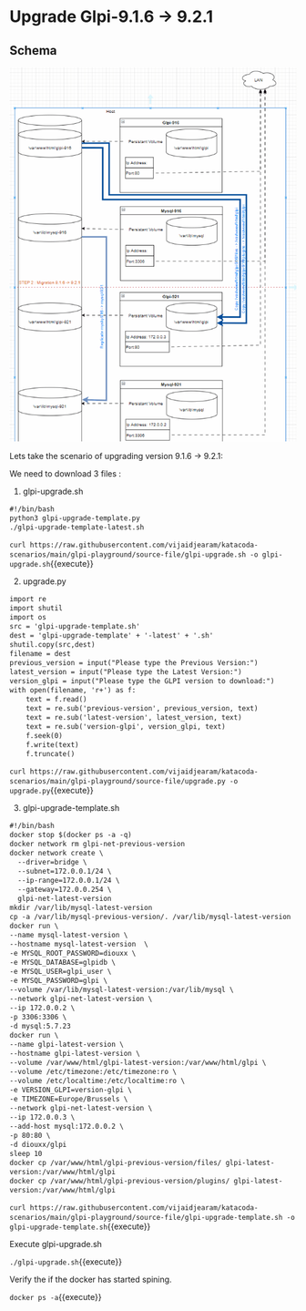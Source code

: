 # Upgrade Glpi-9.1.6 -> 9.2.1

## Schema

![schema](https://github.com/vijaidjearam/katacoda-scenarios/blob/main/glpi-playground/Assets/images/glpi-916to921.gif?raw=true)

Lets take the scenario of upgrading version 9.1.6 -> 9.2.1:

We need to download 3 files :
1. glpi-upgrade.sh
```
#!/bin/bash
python3 glpi-upgrade-template.py
./glpi-upgrade-template-latest.sh
```
`curl https://raw.githubusercontent.com/vijaidjearam/katacoda-scenarios/main/glpi-playground/source-file/glpi-upgrade.sh -o glpi-upgrade.sh`{{execute}}

2. upgrade.py
```
import re
import shutil
import os
src = 'glpi-upgrade-template.sh'
dest = 'glpi-upgrade-template' + '-latest' + '.sh'
shutil.copy(src,dest)
filename = dest
previous_version = input("Please type the Previous Version:")
latest_version = input("Please type the Latest Version:")
version_glpi = input("Please type the GLPI version to download:")
with open(filename, 'r+') as f:
    text = f.read()
    text = re.sub('previous-version', previous_version, text)
    text = re.sub('latest-version', latest_version, text)
    text = re.sub('version-glpi', version_glpi, text)
    f.seek(0)
    f.write(text)
    f.truncate()
```
`curl https://raw.githubusercontent.com/vijaidjearam/katacoda-scenarios/main/glpi-playground/source-file/upgrade.py -o upgrade.py`{{execute}}

3. glpi-upgrade-template.sh
```
#!/bin/bash
docker stop $(docker ps -a -q)
docker network rm glpi-net-previous-version
docker network create \
  --driver=bridge \
  --subnet=172.0.0.1/24 \
  --ip-range=172.0.0.1/24 \
  --gateway=172.0.0.254 \
  glpi-net-latest-version
mkdir /var/lib/mysql-latest-version
cp -a /var/lib/mysql-previous-version/. /var/lib/mysql-latest-version
docker run \
--name mysql-latest-version \
--hostname mysql-latest-version  \
-e MYSQL_ROOT_PASSWORD=diouxx \
-e MYSQL_DATABASE=glpidb \
-e MYSQL_USER=glpi_user \
-e MYSQL_PASSWORD=glpi \
--volume /var/lib/mysql-latest-version:/var/lib/mysql \
--network glpi-net-latest-version \
--ip 172.0.0.2 \
-p 3306:3306 \
-d mysql:5.7.23
docker run \
--name glpi-latest-version \
--hostname glpi-latest-version \
--volume /var/www/html/glpi-latest-version:/var/www/html/glpi \
--volume /etc/timezone:/etc/timezone:ro \
--volume /etc/localtime:/etc/localtime:ro \
-e VERSION_GLPI=version-glpi \
-e TIMEZONE=Europe/Brussels \
--network glpi-net-latest-version \
--ip 172.0.0.3 \
--add-host mysql:172.0.0.2 \
-p 80:80 \
-d diouxx/glpi
sleep 10
docker cp /var/www/html/glpi-previous-version/files/ glpi-latest-version:/var/www/html/glpi
docker cp /var/www/html/glpi-previous-version/plugins/ glpi-latest-version:/var/www/html/glpi
```
`curl https://raw.githubusercontent.com/vijaidjearam/katacoda-scenarios/main/glpi-playground/source-file/glpi-upgrade-template.sh -o glpi-upgrade-template.sh`{{execute}}

Execute glpi-upgrade.sh

`./glpi-upgrade.sh`{{execute}}

Verify the if the docker has started spining.

`docker ps -a`{{execute}}





